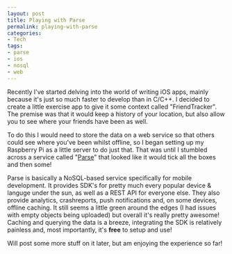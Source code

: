 ```yaml
---
layout: post
title: Playing with Parse
permalink: playing-with-parse
categories:
- Tech
tags:
- parse
- ios
- nosql
- web
---
```

Recently I've started delving into the world of writing iOS apps, mainly because it's just so much faster to develop than in C/C++. I decided to create a little exercise app to give it some context called "FriendTracker". The premise was that it would keep a history of your location, but also allow you to see where your friends have been as well.

To do this I would need to store the data on a web service so that others could see where you've been whilst offline, so I began setting up my Raspberry Pi as a little server to do just that. That was until I stumbled across a service called "[Parse](http://www.parse.com "Parse")" that looked like it would tick all the boxes and then some!

Parse is basically a NoSQL-based service specifically for mobile development. It provides SDK's for pretty much every popular device & languge under the sun, as well as a REST API for everyone else. They also provide analytics, crashreports, push notifications and, on some devices, offline caching. It still seems a little green around the edges (I had issues with empty objects being uploaded) but overall it's really pretty awesome! Caching and querying the data is a breeze, integrating the SDK is relatively painless and, most importantly, it's **free** to setup and use!

Will post some more stuff on it later, but am enjoying the experience so far!
